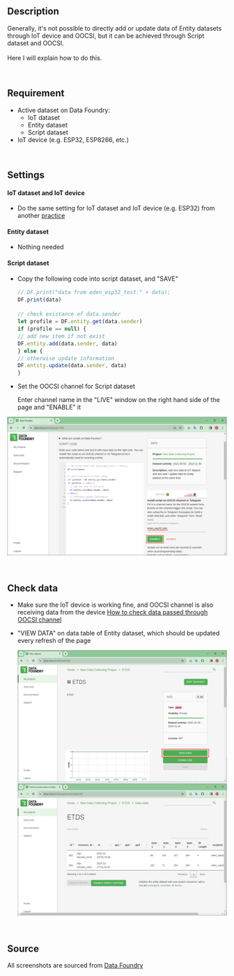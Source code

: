 ## Description

Generally, it's not possible to directly add or update data of Entity datasets through IoT device and OOCSI, but it can be achieved through Script dataset and OOCSI. 
<br /><br />
Here I will explain how to do this.

<br />

## Requirement

* Active dataset on Data Foundry:
  * IoT dataset
  * Entity dataset
  * Script dataset
* IoT device (e.g. ESP32, ESP8266, etc.)

<br />

## Settings

####  IoT dataset and IoT device

* Do the same setting for IoT dataset and IoT device (e.g. ESP32) from another [practice](https://github.com/edenchiang/PlayWithDataFoundry/tree/master/examples/ESP_with_OOCSI)

#### Entity dataset

* Nothing needed

#### Script dataset

* Copy the following code into script dataset, and "SAVE"
    ```javascript
    // DF.print("data from eden_esp32_test:" + data);
    DF.print(data)

    // check existance of data.sender
    let profile = DF.entity.get(data.sender)
    if (profile == null) {
    // add new item if not exist
    DF.entity.add(data.sender, data)
    } else {
    // otherwise update information
    DF.entity.update(data.sender, data)
    }
    ```

* Set the OOCSI channel for Script dataset
  
  Enter channel name in the "LIVE" window on the right hand side of the page and "ENABLE" it

![](images/setting_script_ds.png)

<br />

## Check data

* Make sure the IoT device is working fine, and OOCSI channel is also receiving data from the device [How to check data passed through OOCSI channel](examples/Check_incoming_data_of_OOCSI)

* "VIEW DATA" on data table of Entity dataset, which should be updated every refresh of the page

    ![](images/btn_view_data.png)
    ![](images/data_table.png)

<br />

## Source

All screenshots are sourced from [Data Foundry](https://data.id.tue.nl/)
